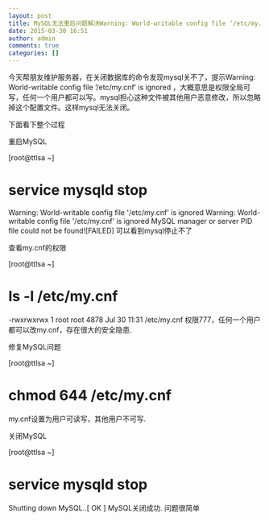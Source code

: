```yaml
---
layout: post
title: MySQL无法重启问题解决Warning: World-writable config file ‘/etc/my.cnf’ is ignored
date: 2015-03-30 16:51
author: admin
comments: true
categories: []
---
```

今天帮朋友维护服务器，在关闭数据库的命令发现mysql关不了，提示Warning: World-writable config file ‘/etc/my.cnf’ is ignored ，大概意思是权限全局可写，任何一个用户都可以写。mysql担心这种文件被其他用户恶意修改，所以忽略掉这个配置文件。这样mysql无法关闭。

下面看下整个过程

重启MySQL

[root@ttlsa ~]
# service mysqld stop
Warning: World-writable config file '/etc/my.cnf' is ignored
Warning: World-writable config file '/etc/my.cnf' is ignored
MySQL manager or server PID file could not be found![FAILED]
可以看到mysql停止不了

查看my.cnf的权限

[root@ttlsa ~]
# ls -l /etc/my.cnf
-rwxrwxrwx 1 root root 4878 Jul 30 11:31 /etc/my.cnf
权限777，任何一个用户都可以改my.cnf，存在很大的安全隐患.

修复MySQL问题

[root@ttlsa ~]
# chmod 644 /etc/my.cnf
my.cnf设置为用户可读写，其他用户不可写.

关闭MySQL

[root@ttlsa ~]
# service mysqld stop
Shutting down MySQL..[  OK  ]
MySQL关闭成功. 问题很简单
